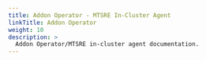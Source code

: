 ```yaml
---
title: Addon Operator - MTSRE In-Cluster Agent
linkTitle: Addon Operator
weight: 10
description: >
  Addon Operator/MTSRE in-cluster agent documentation.
---
```

